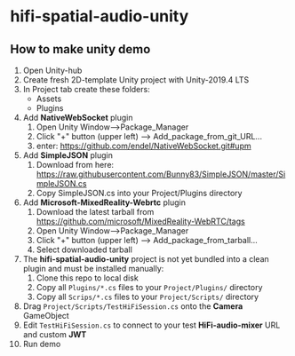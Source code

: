 # hifi-spatial-audio-unity

## How to make unity demo

1. Open Unity-hub
2. Create fresh 2D-template Unity project with Unity-2019.4 LTS
3. In Project tab create these folders:
    * Assets
    * Plugins
4. Add **NativeWebSocket** plugin
    1. Open Unity Window-->Package_Manager
    2. Click "+" button (upper left) --> Add_package_from_git_URL...
    3. enter: https://github.com/endel/NativeWebSocket.git#upm
5. Add **SimpleJSON** plugin
    1. Download from here: https://raw.githubusercontent.com/Bunny83/SimpleJSON/master/SimpleJSON.cs
    2. Copy SimpleJSON.cs into your Project/Plugins directory
6. Add **Microsoft-MixedReality-Webrtc** plugin
    1. Download the latest tarball from https://github.com/microsoft/MixedReality-WebRTC/tags
    2. Open Unity Window-->Package_Manager
    3. Click "+" button (upper left) --> Add_package_from_tarball...
    4. Select downloaded tarball
7. The **hifi-spatial-audio-unity** project is not yet bundled into a clean plugin and must be installed manually:
    1. Clone this repo to local disk
    2. Copy all `Plugins/*.cs` files to your `Project/Plugins/` directory
    3. Copy all `Scrips/*.cs` files to your `Project/Scripts/` directory
8. Drag `Project/Scripts/TestHiFiSession.cs` onto the **Camera** GameObject
9. Edit `TestHiFiSession.cs` to connect to your test **HiFi-audio-mixer** URL and custom **JWT**
10. Run demo
